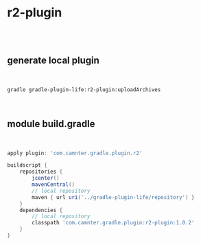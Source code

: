 # r2-plugin

<br>
<br>

## generate local plugin
 
<br>
    
```shell
gradle gradle-plugin-life:r2-plugin:uploadArchives 
```

<br>

## module build.gradle
 
<br>
    
```gradle
apply plugin: 'com.camnter.gradle.plugin.r2'

buildscript {
    repositories {
        jcenter()
        mavenCentral()
        // local repository
        maven { url uri('../gradle-plugin-life/repository') }
    }
    dependencies {
        // local repository
        classpath 'com.camnter.gradle.plugin:r2-plugin:1.0.2'
    }
}
```

<br>
